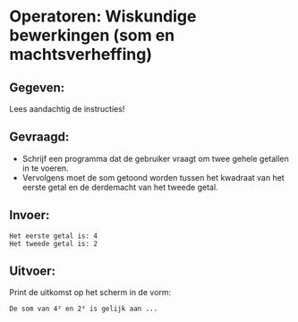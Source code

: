 # Operatoren: Wiskundige bewerkingen (som en machtsverheffing)

## Gegeven:

Lees aandachtig de instructies!

## Gevraagd:

* Schrijf een programma dat de gebruiker vraagt om twee gehele getallen in te voeren. 
* Vervolgens moet de som getoond worden tussen het kwadraat van het eerste getal en de derdemacht van het tweede getal.

## Invoer:
```
Het eerste getal is: 4
Het tweede getal is: 2
```

## Uitvoer:

Print de uitkomst op het scherm in de vorm: 
```
De som van 4² en 2³ is gelijk aan ...
```
